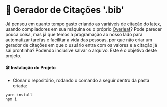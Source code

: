 # 📗 Gerador de Citações '.bib'

<p align=”justify”>
Já pensou em quanto tempo gasto criando as variáveis de citação do latex, usando compiladores em sua máquina ou o próprio <a href="https://www.overleaf.com/">Overleaf</a>? Pode parecer pouca coisa, mas já que temos a programação ao nosso lado para automatizar tarefas e facilitar a vida das pessoas, por que não criar um gerador de citações em que o usuário entra com os valores e a citação já sai prontinha? Podendo inclusive salvar o arquivo. Este é o objetivo deste projeto.
</p>

#### 🛠️ Instalação do Projeto

- Clonar o repositório, rodando o comando a seguir dentro da pasta criada:

```
yarn install
npm i
```
